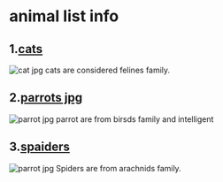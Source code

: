 # animal list info
## 1.[cats](./cats.md)
![cat jpg](https://upload.wikimedia.org/wikipedia/commons/7/74/A-Cat.jpg)
cats are considered felines family.
## 2.[parrots jpg](./parrots.md)
![parrot jpg](https://upload.wikimedia.org/wikipedia/commons/7/74/A-Parrot.jpg)
parrot are from birsds family and intelligent 
## 3.[spaiders](./spider.md)
![parrot jpg](https://upload.wikimedia.org/wikipedia/commons/thumb/2/26/Araneae3.jpg/800px-Araneae3.jpg)
Spiders are from arachnids family.
